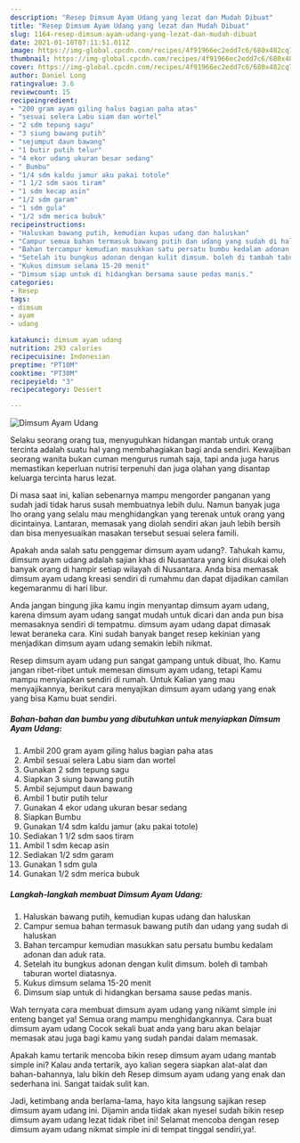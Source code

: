 ```yaml
---
description: "Resep Dimsum Ayam Udang yang lezat dan Mudah Dibuat"
title: "Resep Dimsum Ayam Udang yang lezat dan Mudah Dibuat"
slug: 1164-resep-dimsum-ayam-udang-yang-lezat-dan-mudah-dibuat
date: 2021-01-10T07:11:51.011Z
image: https://img-global.cpcdn.com/recipes/4f91966ec2edd7c6/680x482cq70/dimsum-ayam-udang-foto-resep-utama.jpg
thumbnail: https://img-global.cpcdn.com/recipes/4f91966ec2edd7c6/680x482cq70/dimsum-ayam-udang-foto-resep-utama.jpg
cover: https://img-global.cpcdn.com/recipes/4f91966ec2edd7c6/680x482cq70/dimsum-ayam-udang-foto-resep-utama.jpg
author: Daniel Long
ratingvalue: 3.6
reviewcount: 15
recipeingredient:
- "200 gram ayam giling halus bagian paha atas"
- "sesuai selera Labu siam dan wortel"
- "2 sdm tepung sagu"
- "3 siung bawang putih"
- "sejumput daun bawang"
- "1 butir putih telur"
- "4 ekor udang ukuran besar sedang"
- " Bumbu"
- "1/4 sdm kaldu jamur aku pakai totole"
- "1 1/2 sdm saos tiram"
- "1 sdm kecap asin"
- "1/2 sdm garam"
- "1 sdm gula"
- "1/2 sdm merica bubuk"
recipeinstructions:
- "Haluskan bawang putih, kemudian kupas udang dan haluskan"
- "Campur semua bahan termasuk bawang putih dan udang yang sudah di haluskan"
- "Bahan tercampur kemudian masukkan satu persatu bumbu kedalam adonan dan aduk rata."
- "Setelah itu bungkus adonan dengan kulit dimsum. boleh di tambah taburan wortel diatasnya."
- "Kukus dimsum selama 15-20 menit"
- "Dimsum siap untuk di hidangkan bersama sause pedas manis."
categories:
- Resep
tags:
- dimsum
- ayam
- udang

katakunci: dimsum ayam udang 
nutrition: 293 calories
recipecuisine: Indonesian
preptime: "PT10M"
cooktime: "PT30M"
recipeyield: "3"
recipecategory: Dessert

---
```



![Dimsum Ayam Udang](https://img-global.cpcdn.com/recipes/4f91966ec2edd7c6/680x482cq70/dimsum-ayam-udang-foto-resep-utama.jpg)

Selaku seorang orang tua, menyuguhkan hidangan mantab untuk orang tercinta adalah suatu hal yang membahagiakan bagi anda sendiri. Kewajiban seorang  wanita bukan cuman mengurus rumah saja, tapi anda juga harus memastikan keperluan nutrisi terpenuhi dan juga olahan yang disantap keluarga tercinta harus lezat.

Di masa  saat ini, kalian sebenarnya mampu mengorder panganan yang sudah jadi tidak harus susah membuatnya lebih dulu. Namun banyak juga lho orang yang selalu mau menghidangkan yang terenak untuk orang yang dicintainya. Lantaran, memasak yang diolah sendiri akan jauh lebih bersih dan bisa menyesuaikan masakan tersebut sesuai selera famili. 



Apakah anda salah satu penggemar dimsum ayam udang?. Tahukah kamu, dimsum ayam udang adalah sajian khas di Nusantara yang kini disukai oleh banyak orang di hampir setiap wilayah di Nusantara. Anda bisa memasak dimsum ayam udang kreasi sendiri di rumahmu dan dapat dijadikan camilan kegemaranmu di hari libur.

Anda jangan bingung jika kamu ingin menyantap dimsum ayam udang, karena dimsum ayam udang sangat mudah untuk dicari dan anda pun bisa memasaknya sendiri di tempatmu. dimsum ayam udang dapat dimasak lewat beraneka cara. Kini sudah banyak banget resep kekinian yang menjadikan dimsum ayam udang semakin lebih nikmat.

Resep dimsum ayam udang pun sangat gampang untuk dibuat, lho. Kamu jangan ribet-ribet untuk memesan dimsum ayam udang, tetapi Kamu mampu menyiapkan sendiri di rumah. Untuk Kalian yang mau menyajikannya, berikut cara menyajikan dimsum ayam udang yang enak yang bisa Kamu buat sendiri.

<!--inarticleads1-->

##### Bahan-bahan dan bumbu yang dibutuhkan untuk menyiapkan Dimsum Ayam Udang:

1. Ambil 200 gram ayam giling halus bagian paha atas
1. Ambil sesuai selera Labu siam dan wortel
1. Gunakan 2 sdm tepung sagu
1. Siapkan 3 siung bawang putih
1. Ambil sejumput daun bawang
1. Ambil 1 butir putih telur
1. Gunakan 4 ekor udang ukuran besar sedang
1. Siapkan  Bumbu
1. Gunakan 1/4 sdm kaldu jamur (aku pakai totole)
1. Sediakan 1 1/2 sdm saos tiram
1. Ambil 1 sdm kecap asin
1. Sediakan 1/2 sdm garam
1. Gunakan 1 sdm gula
1. Gunakan 1/2 sdm merica bubuk




<!--inarticleads2-->

##### Langkah-langkah membuat Dimsum Ayam Udang:

1. Haluskan bawang putih, kemudian kupas udang dan haluskan
1. Campur semua bahan termasuk bawang putih dan udang yang sudah di haluskan
1. Bahan tercampur kemudian masukkan satu persatu bumbu kedalam adonan dan aduk rata.
1. Setelah itu bungkus adonan dengan kulit dimsum. boleh di tambah taburan wortel diatasnya.
1. Kukus dimsum selama 15-20 menit
1. Dimsum siap untuk di hidangkan bersama sause pedas manis.




Wah ternyata cara membuat dimsum ayam udang yang nikamt simple ini enteng banget ya! Semua orang mampu menghidangkannya. Cara buat dimsum ayam udang Cocok sekali buat anda yang baru akan belajar memasak atau juga bagi kamu yang sudah pandai dalam memasak.

Apakah kamu tertarik mencoba bikin resep dimsum ayam udang mantab simple ini? Kalau anda tertarik, ayo kalian segera siapkan alat-alat dan bahan-bahannya, lalu bikin deh Resep dimsum ayam udang yang enak dan sederhana ini. Sangat taidak sulit kan. 

Jadi, ketimbang anda berlama-lama, hayo kita langsung sajikan resep dimsum ayam udang ini. Dijamin anda tiidak akan nyesel sudah bikin resep dimsum ayam udang lezat tidak ribet ini! Selamat mencoba dengan resep dimsum ayam udang nikmat simple ini di tempat tinggal sendiri,ya!.

